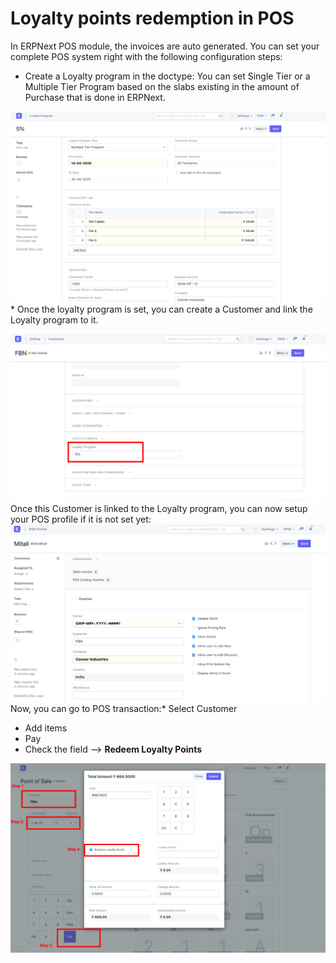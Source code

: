 
# Loyalty points redemption in POS



In ERPNext POS module, the invoices are auto generated. You can set your complete POS system right with the following configuration steps:   
* Create a Loyalty program in the doctype: You can set Single Tier or a Multiple Tier Program based on the slabs existing in the amount of Purchase that is done in ERPNext.

![](/files/GPSIGPX.png)* Once the loyalty program is set, you can create a Customer and link the Loyalty program to it.

![](/files/9Wphzgr.png)Once this Customer is linked to the Loyalty program, you can now setup your POS profile if it is not set yet:  
![](/files/Lw5UhFp.png)  
Now, you can go to POS transaction:* Select Customer
* Add items
* Pay
* Check the field --> **Redeem Loyalty Points**

![](/files/s2Jps8N.png)


